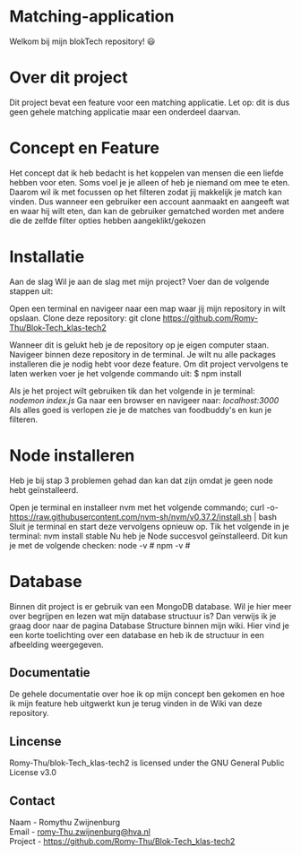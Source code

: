# Matching-application
Welkom bij mijn blokTech repository! 😃

# Over dit project
Dit project bevat een feature voor een matching applicatie.
Let op: dit is dus geen gehele matching applicatie maar een onderdeel daarvan.

# Concept en Feature
Het concept dat ik heb bedacht is het koppelen van mensen die een liefde hebben voor eten. Soms voel je je alleen of heb je niemand om mee te eten. Daarom wil ik met focussen op het filteren zodat jij makkelijk je match kan vinden. Dus wanneer een gebruiker een account aanmaakt en aangeeft wat en waar hij wilt eten, dan kan de gebruiker gematched worden met andere die de zelfde filter opties hebben aangeklikt/gekozen

# Installatie
Aan de slag
Wil je aan de slag met mijn project? Voer dan de volgende stappen uit:

Open een terminal en navigeer naar een map waar jij mijn repository in wilt opslaan.
Clone deze repository:
git clone https://github.com/Romy-Thu/Blok-Tech_klas-tech2

Wanneer dit is gelukt heb je de repository op je eigen computer staan. Navigeer binnen deze repository in de terminal. Je wilt nu alle packages installeren die je nodig hebt voor deze feature. Om dit project vervolgens te laten werken voer je het volgende commando uit:
$ npm install

Als je het project wilt gebruiken tik dan het volgende in je terminal:
_nodemon index.js_
Ga naar een browser en navigeer naar: _localhost:3000_
Als alles goed is verlopen zie je de matches van foodbuddy's en kun je filteren.

# Node installeren
Heb je bij stap 3 problemen gehad dan kan dat zijn omdat je geen node hebt geïnstalleerd.

Open je terminal en installeer nvm met het volgende commando;
curl -o- https://raw.githubusercontent.com/nvm-sh/nvm/v0.37.2/install.sh | bash
Sluit je terminal en start deze vervolgens opnieuw op. Tik het volgende in je terminal:
nvm install stable
Nu heb je Node succesvol geïnstalleerd. Dit kun je met de volgende checken:
node -v # 
npm -v # 

# Database
Binnen dit project is er gebruik van een MongoDB database.
Wil je hier meer over begrijpen en lezen wat mijn database structuur is? Dan verwijs ik je graag door naar de pagina Database Structure binnen mijn wiki.
Hier vind je een korte toelichting over een database en heb ik de structuur in een afbeelding weergegeven.

## Documentatie
De gehele documentatie over hoe ik op mijn concept ben gekomen en hoe ik mijn feature heb uitgwerkt kun je terug vinden in de Wiki van deze repository.

## Lincense
Romy-Thu/blok-Tech_klas-tech2 is licensed under the GNU General Public License v3.0

## Contact <br>
Naam - Romythu Zwijnenburg <br>
Email - romy-Thu.zwijnenburg@hva.nl <br>
Project - https://github.com/Romy-Thu/Blok-Tech_klas-tech2 <br>
